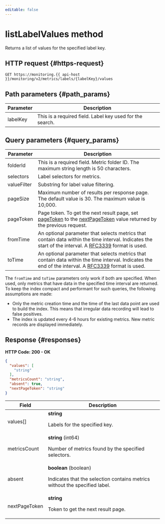 ```yaml
---
editable: false
---
```


# listLabelValues method
Returns a list of values for the specified label key.



## HTTP request {#https-request}
```http
GET https://monitoring.{{ api-host }}/monitoring/v2/metrics/labels/{labelKey}/values
```

## Path parameters {#path_params}
 
Parameter | Description
--- | ---
labelKey | This is a required field. Label key used for the search.

## Query parameters {#query_params}

Parameter | Description
--- | ---
folderId | This is a required field. Metric folder ID. The maximum string length is 50 characters.
selectors | Label selectors for metrics.
valueFilter | Substring for label value filtering.
pageSize | Maximum number of results per response page. The default value is 30. The maximum value is 10,000.
pageToken | Page token. To get the next result page, set [pageToken](#query_params) to the [nextPageToken](#responses) value returned by the previous request.
fromTime | An optional parameter that selects metrics that contain data within the time interval. Indicates the start of the interval. A <a href="https://www.ietf.org/rfc/rfc3339.txt">RFC3339</a> format is used.
toTime | An optional parameter that selects metrics that contain data within the time interval. Indicates the end of the interval. A <a href="https://www.ietf.org/rfc/rfc3339.txt">RFC3339</a> format is used.

The `fromTime` and `toTime` parameters only work if both are specified. When used, only metrics that have data in the specified time interval are returned. To keep the index compact and performant for such queries, the following assumptions are made:

- Only the metric creation time and the time of the last data point are used to build the index. This means that irregular data recording will lead to false positives.
- The index is updated every 4-6 hours for existing metrics. New metric records are displayed immediately.

## Response {#responses}
**HTTP Code: 200 - OK**

```json
{
  "values": [
    "string"
  ],
  "metricsCount": "string",
  "absent": true,
  "nextPageToken": "string"
}
```


Field | Description
--- | ---
values[] | **string**<br><p>Labels for the specified key.</p> 
metricsCount | **string** (int64)<br><p>Number of metrics found by the specified selectors.</p> 
absent | **boolean** (boolean)<br><p>Indicates that the selection contains metrics without the specified label.</p> 
nextPageToken | **string**<br><p>Token to get the next result page.</p> 